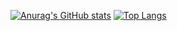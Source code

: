 [![Anurag's GitHub stats](https://github-readme-stats.vercel.app/api?username=Helarioss&show_icons=true&theme=jolly)](https://github.com/anuraghazra/github-readme-stats)
[![Top Langs](https://github-readme-stats.vercel.app/api/top-langs/?username=Helarioss&layout=compact)](https://github.com/anuraghazra/github-readme-stats)
